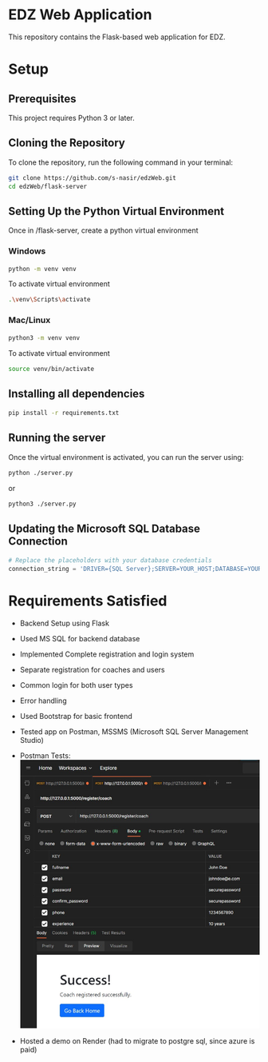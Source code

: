 # EDZ Web Application

This repository contains the Flask-based web application for EDZ.

# Setup

## Prerequisites

This project requires Python 3 or later.

## Cloning the Repository

To clone the repository, run the following command in your terminal:

```bash
git clone https://github.com/s-nasir/edzWeb.git
cd edzWeb/flask-server
```

## Setting Up the Python Virtual Environment

Once in /flask-server, create a python virtual environment

### Windows

```bash
python -m venv venv
```

To activate virtual environment

```bash
.\venv\Scripts\activate
```

### Mac/Linux

```bash
python3 -m venv venv
```

To activate virtual environment

```bash
source venv/bin/activate
```

## Installing all dependencies

```bash
pip install -r requirements.txt
```

## Running the server

Once the virtual environment is activated, you can run the server using:

```bash
python ./server.py
```

or

```bash
python3 ./server.py
```

## Updating the Microsoft SQL Database Connection

```python
# Replace the placeholders with your database credentials
connection_string = 'DRIVER={SQL Server};SERVER=YOUR_HOST;DATABASE=YOUR_DB;UID=YOUR_USER-ID;PWD=YOUR_PASSWORD'
```

# Requirements Satisfied

- Backend Setup using Flask
- Used MS SQL for backend database
- Implemented Complete registration and login system
- Separate registration for coaches and users
- Common login for both user types
- Error handling
- Used Bootstrap for basic frontend
- Tested app on Postman, MSSMS (Microsoft SQL Server Management Studio)
- Postman Tests:
![](/imgs/postman-coach-register.jpg)


- Hosted a demo on Render (had to migrate to postgre sql, since azure is paid)
